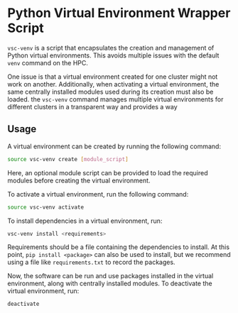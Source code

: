 # Python Virtual Environment Wrapper Script

`vsc-venv` is a script that encapsulates the creation and management of Python virtual environments. 
This avoids multiple issues with the default `venv` command on the HPC. 


One issue is that a virtual environment created for one cluster might not work on another. 
Additionally, when activating a virtual environment, 
the same centrally installed modules used during its creation must also be loaded.
the `vsc-venv` command manages multiple virtual environments for different clusters in a transparent way 
and provides a way 

## Usage

A virtual environment can be created by running the following command:

```bash
source vsc-venv create [module_script]
```

Here, an optional module script can be provided to load the required modules before creating the virtual environment.

To activate a virtual environment, run the following command:

```bash
source vsc-venv activate
```

To install dependencies in a virtual environment, run:

```bash
vsc-venv install <requirements>
```

Requirements should be a file containing the dependencies to install.
At this point, `pip install <package>` can also be used to install, 
but we recommend using a file like `requirements.txt` to record the packages.

Now, the software can be run and use packages installed in the virtual environment, along with centrally installed modules.
To deactivate the virtual environment, run:

```bash
deactivate
```
